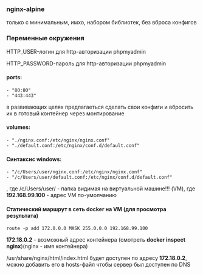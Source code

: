 ### nginx-alpine 
только с минимальным, имхо, набором библиотек, без вброса конфигов
### Переменные окружения 
HTTP_USER-логин для http-авторизации phpmyadmin

HTTP_PASSWORD-пароль для http-авторизации phpmyadmin

#### ports:
    - "80:80"
    - "443:443" 
в развивающих целях предлагаеться сделать свои конфиги и вбросить их в готовый контейнер через монтирование
####  volumes:
    - "./nginx.conf:/etc/nginx/nginx.conf"
    - "./default.conf:/etc/nginx/conf.d/default.conf"
#### Синтаксис windows:
    - "/c/Users/user/nginx.conf:/etc/nginx/nginx.conf"
    - "/c/Users/user/default.conf:/etc/nginx/conf.d/default.conf"
, где /c/Users/user/ - папка видимая на виртуальной машине!!! (VM), где **192.168.99.100** - адрес VM по-умолчанию
#### Статический маршрут в сеть docker на VM (для просмотра результата)
    route -p add 172.0.0.0 MASK 255.0.0.0 192.168.99.100
**172.18.0.2** - возможный адрес контейнера (смотреть **docker inspect nginx**)(nginx - имя контейнера)

/usr/share/nginx/html/index.html будет доступен по адресу **172.18.0.2**, можно добавить его в hosts-файл чтобы сервер был доступен по DNS
